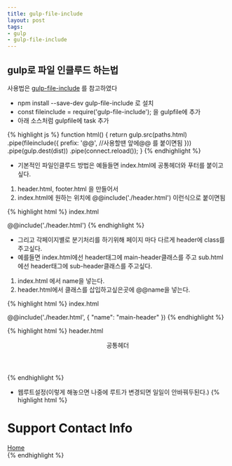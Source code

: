 ```yaml
---
title: gulp-file-include
layout: post
tags:
- gulp
- gulp-file-include
---
```


## gulp로 파일 인클루드 하는법


사용법은 [gulp-file-include](https://www.npmjs.com/package/gulp-file-include) 를 참고하였다

* npm install --save-dev gulp-file-include 로 설치
* const fileinclude = require('gulp-file-include');  을 gulpfile에 추가
* 아래 소스처럼 gulpfile에 task 추가 

{% highlight js %}
function html() {
	return gulp.src(paths.html) 	    
		.pipe(fileinclude({
			prefix: '@@', //사용할땐 앞에@@ 를 붙이면됨
		}))
		.pipe(gulp.dest(dist))
		.pipe(connect.reload()); 
}
{% endhighlight %}

* 기본적인 파일인클루드 방법은 예들들면 index.html에 공통헤더와 푸터를 붙이고싶다.
1. header.html, footer.html 을 만들어서 
2. index.html에 원하는 위치에 @@include('./header.html') 이런식으로 붙이면됨

{% highlight html %}
index.html

<body>
    <div class="main">
        @@include('./header.html')
</body>
{% endhighlight %}

* 그리고 각페이지별로 분기처리를 하기위해 페이지 마다 다르게 header에 class를 주고싶다.
* 예를들면 index.html에선 header태그에 main-header클래스를 주고 sub.html에선 header태그에 sub-header클래스를 주고싶다.

1. index.html 에서 name을 넣는다.
2. header.html에서 클래스를 삽입하고싶은곳에 @@name을 넣는다.

{% highlight html %}
index.html

<body>
    <div class="main">
        @@include('./header.html', {
            "name": "main-header"
        })
</body>
{% endhighlight %}

{% highlight html %}
header.html

<body>
    <header class="header @@name">
        공통헤더
    </header>
</body>
{% endhighlight %}

* 웹루트설정(이렇게 해놓으면 나중에 루트가 변경되면 일일이 안바꿔두된다.)
{% highlight html %}
<!DOCTYPE html>
<html>
  <head>
    <link type=stylesheet src=@@webRoot/css/style.css>
  </head>
  <body>
    <h1>Support Contact Info</h1>
    <footer><a href=@@webRoot>Home</a></footer>
  </body>
  </body>
</html>
{% endhighlight %}